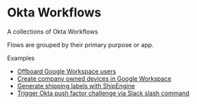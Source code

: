 # Okta Workflows
A collections of Okta Workflows

Flows are grouped by their primary purpose or app.

Examples
- [Offboard Google Workspace users](/JacobDWaters/Okta-Workflows/tree/main/Google%20Workspace/offboard_google_workspace_users)
- [Create company owned devices in Google Workspace](/JacobDWaters/Okta-Workflows/tree/main/Google%20Workspace/create_company_owned_devices%20_google_workspace)
- [Generate shipping labels with ShipEngine](/ShipEngine/generate_shipping_labels_shipengine)
- [Trigger Okta push factor challenge via Slack slash command](/Slack/okta_push_factor_challenge_via_slack_slash_command)
